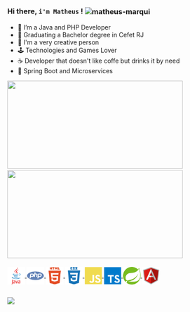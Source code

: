 ### Hi there, ````i'm Matheus```` !                     <img align="center" alt="matheus-marqui" width="16%"                src="https://pa1.narvii.com/6715/51b86154d79c58f897c4e82f5728e66daa17409d_hq.gif">
- 🔭 I’m a Java and PHP Developer 
- 🌱 Graduating a Bachelor degree in Cefet RJ
- 🎨 I'm a very creative person
- 🕹️ Technologies and Games Lover
- ☕ Developer that doesn't like coffe but drinks it by need
- 🍃 Spring Boot and Microservices
<div style="display: inline_block">
  <a href="https://github.com/matheusmarqui1">
  <img style="display: inline_block" height="200px" width="400px" src="https://github-readme-stats.vercel.app/api?username=matheusmarqui1&show_icons=true&theme=material-palenight&include_all_commits=true&count_private=true&test=?"/>
  <img style="display: inline_block" height="200px" width="400px" src="https://github-readme-stats.vercel.app/api/top-langs/?username=matheusmarqui1&layout=compact&langs_count=7&theme=material-palenight&test=?"/>
</div>
  <div style="display: inline_block"><br>
  <img align="center" alt="Matheus-Java" height="40" width="40" src="https://github.com/devicons/devicon/blob/master/icons/java/java-original-wordmark.svg">
  <img align="center" alt="Matheus-PHP" height="40" width="40" src="https://github.com/devicons/devicon/blob/master/icons/php/php-plain.svg">
  <img align="center" alt="Matheus-HTML" height="40" width="40" src="https://raw.githubusercontent.com/devicons/devicon/master/icons/html5/html5-plain-wordmark.svg">
  <img align="center" alt="Matheus-CSS" height="40" width="40" src="https://raw.githubusercontent.com/devicons/devicon/master/icons/css3/css3-plain-wordmark.svg">
  <img align="center" alt="Matheus-js" height="40" width="40" src="https://raw.githubusercontent.com/devicons/devicon/master/icons/javascript/javascript-plain.svg">
    <img align="center" alt="Matheus-ts" height="40" width="40" src="https://raw.githubusercontent.com/devicons/devicon/1119b9f84c0290e0f0b38982099a2bd027a48bf1/icons/typescript/typescript-plain.svg">
  <img align="center" alt="Matheus-Springboot" height="40" width="40" src="https://github.com/devicons/devicon/blob/master/icons/spring/spring-original.svg">
  <img align="center" alt="Matheus-Angular" height="40" width="40" src="https://github.com/devicons/devicon/blob/master/icons/angularjs/angularjs-original.svg">
</div>
  
  ##
  
 <div>
  <a href="https://www.linkedin.com/in/matheus-marqui-b219a9236/" target="_blank"><img src="https://img.shields.io/badge/-LinkedIn-%230077B5?style=for-the-badge&logo=linkedin&logoColor=white" target="_blank"></a>
   

 
</div>
